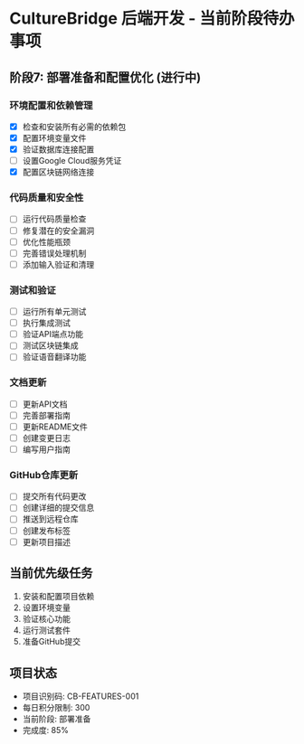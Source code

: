 # CultureBridge 后端开发 - 当前阶段待办事项

## 阶段7: 部署准备和配置优化 (进行中)

### 环境配置和依赖管理
- [x] 检查和安装所有必需的依赖包
- [x] 配置环境变量文件
- [x] 验证数据库连接配置
- [ ] 设置Google Cloud服务凭证
- [x] 配置区块链网络连接

### 代码质量和安全性
- [ ] 运行代码质量检查
- [ ] 修复潜在的安全漏洞
- [ ] 优化性能瓶颈
- [ ] 完善错误处理机制
- [ ] 添加输入验证和清理

### 测试和验证
- [ ] 运行所有单元测试
- [ ] 执行集成测试
- [ ] 验证API端点功能
- [ ] 测试区块链集成
- [ ] 验证语音翻译功能

### 文档更新
- [ ] 更新API文档
- [ ] 完善部署指南
- [ ] 更新README文件
- [ ] 创建变更日志
- [ ] 编写用户指南

### GitHub仓库更新
- [ ] 提交所有代码更改
- [ ] 创建详细的提交信息
- [ ] 推送到远程仓库
- [ ] 创建发布标签
- [ ] 更新项目描述

## 当前优先级任务
1. 安装和配置项目依赖
2. 设置环境变量
3. 验证核心功能
4. 运行测试套件
5. 准备GitHub提交

## 项目状态
- 项目识别码: CB-FEATURES-001
- 每日积分限制: 300
- 当前阶段: 部署准备
- 完成度: 85%

